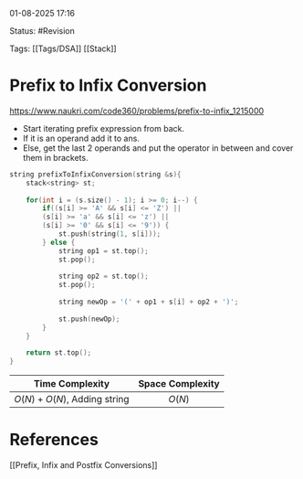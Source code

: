 01-08-2025  17:16

Status: #Revision 

Tags: [[Tags/DSA]] [[Stack]]

# Prefix to Infix Conversion

https://www.naukri.com/code360/problems/prefix-to-infix_1215000


- Start iterating prefix expression from back.
- If it is an operand add it to ans.
- Else, get the last 2 operands and put the operator in between and cover them in brackets.

```cpp
string prefixToInfixConversion(string &s){
	stack<string> st;
	
	for(int i = (s.size() - 1); i >= 0; i--) {
		if((s[i] >= 'A' && s[i] <= 'Z') ||
		(s[i] >= 'a' && s[i] <= 'z') || 
		(s[i] >= '0' && s[i] <= '9')) {
			st.push(string(1, s[i]));
		} else {
			string op1 = st.top();
			st.pop();
			
			string op2 = st.top();
			st.pop();
			
			string newOp = '(' + op1 + s[i] + op2 + ')';
			
			st.push(newOp);
		}
	}
	
	return st.top();
}
```


|     **Time Complexity**      | **Space Complexity** |
| :--------------------------: | :------------------: |
| $O(N) + O(N)$, Adding string |        $O(N)$        |





# References

[[Prefix, Infix and Postfix Conversions]]
